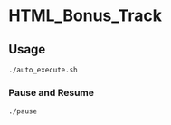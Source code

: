 # HTML_Bonus_Track

## Usage

```shell
./auto_execute.sh 
```

### Pause and Resume

```shell
./pause
```